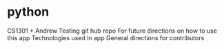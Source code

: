 # python
CS1301 + Andrew 
Testing git hub repo
For future directions on how to use this app
Technologies used in app
General directions for contributors 